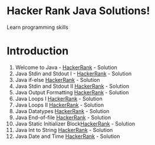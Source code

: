 # Hacker Rank Java Solutions!

Learn programming skills


# Introduction

1.  Welcome to Java - [HackerRank](https://www.hackerrank.com/challenges/welcome-to-java/) - Solution
2.  Java Stdin and Stdout I - [HackerRank](https://www.hackerrank.com/challenges/java-stdin-and-stdout-1/) - Solution
3.  Java if-else [HackerRank](https://www.hackerrank.com/challenges/java-if-else) - Solution
4.  Java Stdin and Stdout II [HackerRank](https://www.hackerrank.com/challenges/java-stdin-stdout) - Solution
5.  Java Output Formatting [HackerRank](https://www.hackerrank.com/challenges/java-output-formatting) - Solution
6.  Java Loops I [HackerRank](https://www.hackerrank.com/challenges/java-loops-i) - Solution
7.  Java Loops II [HackerRank](https://www.hackerrank.com/challenges/java-loops) - Solution
8.  Java Datatypes [HackerRank](https://www.hackerrank.com/challenges/java-datatype) - Solution 
9.  Java End-of-file [HackerRank](https://www.hackerrank.com/challenges/java-end-of-file) - Solution
10. Java Static Initializer Block[HackerRank](https://www.hackerrank.com/challenges/java-static-initializer-block) - Solution
11. Java Int to String [HackerRank](https://www.hackerrank.com/challenges/java-int-to-string) - Solution
12. Java Date and Time [HackerRank](https://www.hackerrank.com/challenges/java-date-and-time) - Solution
